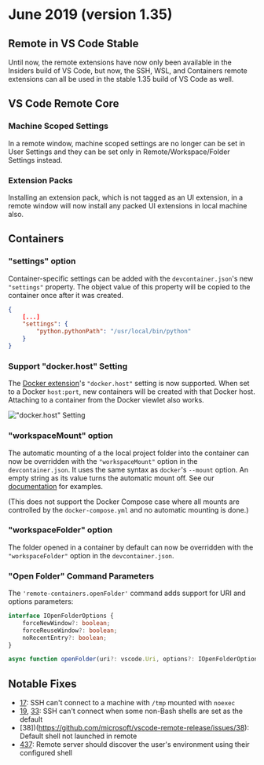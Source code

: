 # June 2019 (version 1.35)

## Remote in VS Code Stable

Until now, the remote extensions have now only been available in the Insiders build of VS Code, but now, the SSH, WSL, and Containers remote extensions can all be used in the stable 1.35 build of VS Code as well.

## VS Code Remote Core

### Machine Scoped Settings

In a remote window, machine scoped settings are no longer can be set in User Settings and they can be set only in Remote/Workspace/Folder Settings instead.

### Extension Packs

Installing an extension pack, which is not tagged as an UI extension, in a remote window will now install any packed UI extensions in local machine also.

## Containers

### "settings" option

Container-specific settings can be added with the `devcontainer.json`'s new `"settings"` property. The object value of this property will be copied to the container once after it was created.

```json
{
	[...]
	"settings": {
		"python.pythonPath": "/usr/local/bin/python"
	}
}
```

### Support "docker.host" Setting

The [Docker extension](https://marketplace.visualstudio.com/items?itemName=PeterJausovec.vscode-docker)'s `"docker.host"` setting is now supported. When set to a Docker `host:port`, new containers will be created with that Docker host. Attaching to a container from the Docker viewlet also works.

!["docker.host" Setting](images/1_35/docker-host-attach.png)

### "workspaceMount" option

The automatic mounting of a the local project folder into the container can now be overridden with the `"workspaceMount"` option in the `devcontainer.json`. It uses the same syntax as `docker`'s `--mount` option. An empty string as its value turns the automatic mount off.
See our [documentation](https://code.visualstudio.com/docs/remote/containers-advanced#_changing-the-default-source-code-mount) for examples.

(This does not support the Docker Compose case where all mounts are controlled by the `docker-compose.yml` and no automatic mounting is done.)

### "workspaceFolder" option

The folder opened in a container by default can now be overridden with the `"workspaceFolder"` option in the `devcontainer.json`.

### "Open Folder" Command Parameters

The `'remote-containers.openFolder'` command adds support for URI and options parameters:

```ts
interface IOpenFolderOptions {
	forceNewWindow?: boolean;
	forceReuseWindow?: boolean;
	noRecentEntry?: boolean;
}

async function openFolder(uri?: vscode.Uri, options?: IOpenFolderOptions);
```

## Notable Fixes

- [17](https://github.com/microsoft/vscode-remote-release/issues/17): SSH can't connect to a machine with `/tmp` mounted with `noexec`
- [19](https://github.com/microsoft/vscode-remote-release/issues/19), [33](https://github.com/microsoft/vscode-remote-release/issues/33): SSH can't connect when some non-Bash shells are set as the default
- [38])(https://github.com/microsoft/vscode-remote-release/issues/38): Default shell not launched in remote
- [437](https://github.com/microsoft/vscode-remote-release/issues/437): Remote server should discover the user's environment using their configured shell
